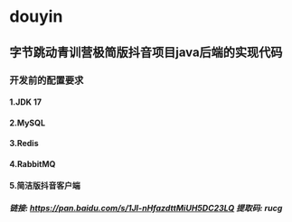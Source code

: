 # douyin

## 字节跳动青训营极简版抖音项目java后端的实现代码

### 开发前的配置要求
#### 1.JDK 17
#### 2.MySQL
#### 3.Redis
#### 4.RabbitMQ
#### 5.简洁版抖音客户端
##### 链接: https://pan.baidu.com/s/1Jl-nHfazdttMiUH5DC23LQ 提取码: rucg 
